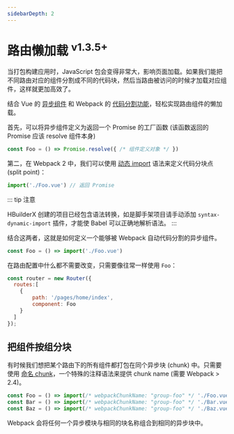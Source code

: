 ```yaml
---
sidebarDepth: 2
---
```


# 路由懒加载 <sup>v1.3.5+</sup>

当打包构建应用时，JavaScript 包会变得非常大，影响页面加载。如果我们能把不同路由对应的组件分割成不同的代码块，然后当路由被访问的时候才加载对应组件，这样就更加高效了。

结合 Vue 的 [异步组件](https://cn.vuejs.org/v2/guide/components-dynamic-async.html#%E5%BC%82%E6%AD%A5%E7%BB%84%E4%BB%B6) 和 Webpack 的 [代码分割功能](https://webpack.docschina.org/guides/code-splitting/)，轻松实现路由组件的懒加载。

首先，可以将异步组件定义为返回一个 Promise 的工厂函数 (该函数返回的 Promise 应该 resolve 组件本身)

```js
const Foo = () => Promise.resolve({ /* 组件定义对象 */ })
```

第二，在 Webpack 2 中，我们可以使用 [动态 import](https://github.com/tc39/proposal-dynamic-import) 语法来定义代码分块点 (split point)：

```js
import('./Foo.vue') // 返回 Promise
```

::: tip 注意

HBuilderX 创建的项目已经包含语法转换，如是脚手架项目请手动添加 `syntax-dynamic-import` 插件，才能使 Babel 可以正确地解析语法。
:::

结合这两者，这就是如何定义一个能够被 Webpack 自动代码分割的异步组件。

```js
const Foo = () => import('./Foo.vue')
```

在路由配置中什么都不需要改变，只需要像往常一样使用 `Foo`：

```js
const router = new Router({
  routes:[
    {
        path: '/pages/home/index',
        component: Foo 
    }
  ]
});
```

## 把组件按组分块

有时候我们想把某个路由下的所有组件都打包在同个异步块 (chunk) 中。只需要使用 [命名 chunk](https://webpack.js.org/guides/code-splitting/)，一个特殊的注释语法来提供 chunk name (需要 Webpack > 2.4)。

```js
const Foo = () => import(/* webpackChunkName: "group-foo" */ './Foo.vue')
const Bar = () => import(/* webpackChunkName: "group-foo" */ './Bar.vue')
const Baz = () => import(/* webpackChunkName: "group-foo" */ './Baz.vue')
````

Webpack 会将任何一个异步模块与相同的块名称组合到相同的异步块中。
